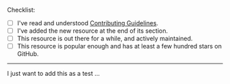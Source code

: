 <!-- Thank you for your interest in Awesome JavaScript 🎉 -->

<!-- These comment lines are only here to guide you, and will not be visible in the pull request you're about to create. -->

Checklist:

- [ ] I've read and understood [Contributing Guidelines](CONTRIBUTING.md).
- [ ] I've added the new resource at the end of its section.
- [ ] This resource is out there for a while, and actively maintained.
- [ ] This resource is popular enough and has at least a few hundred stars on GitHub.

---

<!-- Please explain what this new addition is about, and why it should be included here with your own words. -->

I just want to add this as a test
...
